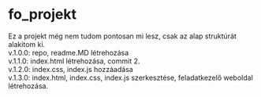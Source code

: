 # fo_projekt  
Ez a projekt még nem tudom pontosan mi lesz, csak az alap struktúrát alakitom ki.  
v.1.0.0: repo, readme.MD létrehozása  
v.1.1.0: index.html létrehozása, commit 2.  
v.1.2.0: index.css, index.js hozzáadása  
v.1.3.0: index.html, index.css, index.js szerkesztése, feladatkezelő weboldal létrehozása.